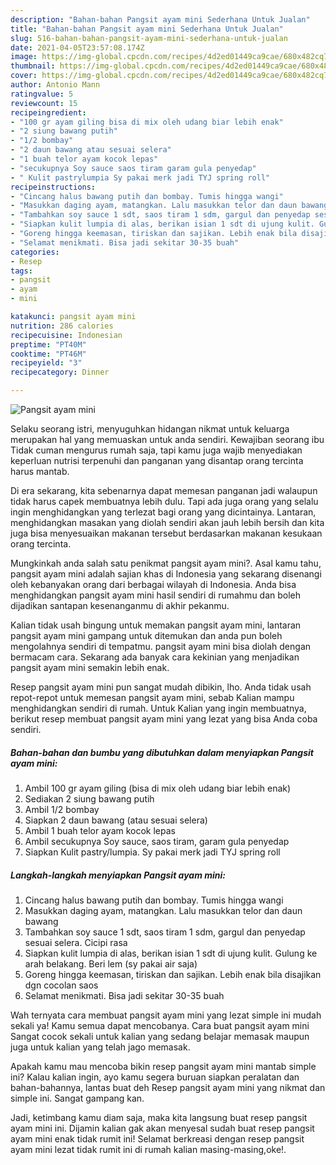 ```yaml
---
description: "Bahan-bahan Pangsit ayam mini Sederhana Untuk Jualan"
title: "Bahan-bahan Pangsit ayam mini Sederhana Untuk Jualan"
slug: 516-bahan-bahan-pangsit-ayam-mini-sederhana-untuk-jualan
date: 2021-04-05T23:57:08.174Z
image: https://img-global.cpcdn.com/recipes/4d2ed01449ca9cae/680x482cq70/pangsit-ayam-mini-foto-resep-utama.jpg
thumbnail: https://img-global.cpcdn.com/recipes/4d2ed01449ca9cae/680x482cq70/pangsit-ayam-mini-foto-resep-utama.jpg
cover: https://img-global.cpcdn.com/recipes/4d2ed01449ca9cae/680x482cq70/pangsit-ayam-mini-foto-resep-utama.jpg
author: Antonio Mann
ratingvalue: 5
reviewcount: 15
recipeingredient:
- "100 gr ayam giling bisa di mix oleh udang biar lebih enak"
- "2 siung bawang putih"
- "1/2 bombay"
- "2 daun bawang atau sesuai selera"
- "1 buah telor ayam kocok lepas"
- "secukupnya Soy sauce saos tiram garam gula penyedap"
- " Kulit pastrylumpia Sy pakai merk jadi TYJ spring roll"
recipeinstructions:
- "Cincang halus bawang putih dan bombay. Tumis hingga wangi"
- "Masukkan daging ayam, matangkan. Lalu masukkan telor dan daun bawang"
- "Tambahkan soy sauce 1 sdt, saos tiram 1 sdm, gargul dan penyedap sesuai selera. Cicipi rasa"
- "Siapkan kulit lumpia di alas, berikan isian 1 sdt di ujung kulit. Gulung ke arah belakang. Beri lem (sy pakai air saja)"
- "Goreng hingga keemasan, tiriskan dan sajikan. Lebih enak bila disajikan dgn cocolan saos"
- "Selamat menikmati. Bisa jadi sekitar 30-35 buah"
categories:
- Resep
tags:
- pangsit
- ayam
- mini

katakunci: pangsit ayam mini 
nutrition: 286 calories
recipecuisine: Indonesian
preptime: "PT40M"
cooktime: "PT46M"
recipeyield: "3"
recipecategory: Dinner

---
```



![Pangsit ayam mini](https://img-global.cpcdn.com/recipes/4d2ed01449ca9cae/680x482cq70/pangsit-ayam-mini-foto-resep-utama.jpg)

Selaku seorang istri, menyuguhkan hidangan nikmat untuk keluarga merupakan hal yang memuaskan untuk anda sendiri. Kewajiban seorang ibu Tidak cuman mengurus rumah saja, tapi kamu juga wajib menyediakan keperluan nutrisi terpenuhi dan panganan yang disantap orang tercinta harus mantab.

Di era  sekarang, kita sebenarnya dapat memesan panganan jadi walaupun tidak harus capek membuatnya lebih dulu. Tapi ada juga orang yang selalu ingin menghidangkan yang terlezat bagi orang yang dicintainya. Lantaran, menghidangkan masakan yang diolah sendiri akan jauh lebih bersih dan kita juga bisa menyesuaikan makanan tersebut berdasarkan makanan kesukaan orang tercinta. 



Mungkinkah anda salah satu penikmat pangsit ayam mini?. Asal kamu tahu, pangsit ayam mini adalah sajian khas di Indonesia yang sekarang disenangi oleh kebanyakan orang dari berbagai wilayah di Indonesia. Anda bisa menghidangkan pangsit ayam mini hasil sendiri di rumahmu dan boleh dijadikan santapan kesenanganmu di akhir pekanmu.

Kalian tidak usah bingung untuk memakan pangsit ayam mini, lantaran pangsit ayam mini gampang untuk ditemukan dan anda pun boleh mengolahnya sendiri di tempatmu. pangsit ayam mini bisa diolah dengan bermacam cara. Sekarang ada banyak cara kekinian yang menjadikan pangsit ayam mini semakin lebih enak.

Resep pangsit ayam mini pun sangat mudah dibikin, lho. Anda tidak usah repot-repot untuk memesan pangsit ayam mini, sebab Kalian mampu menghidangkan sendiri di rumah. Untuk Kalian yang ingin membuatnya, berikut resep membuat pangsit ayam mini yang lezat yang bisa Anda coba sendiri.

<!--inarticleads1-->

##### Bahan-bahan dan bumbu yang dibutuhkan dalam menyiapkan Pangsit ayam mini:

1. Ambil 100 gr ayam giling (bisa di mix oleh udang biar lebih enak)
1. Sediakan 2 siung bawang putih
1. Ambil 1/2 bombay
1. Siapkan 2 daun bawang (atau sesuai selera)
1. Ambil 1 buah telor ayam kocok lepas
1. Ambil secukupnya Soy sauce, saos tiram, garam gula penyedap
1. Siapkan  Kulit pastry/lumpia. Sy pakai merk jadi TYJ spring roll




<!--inarticleads2-->

##### Langkah-langkah menyiapkan Pangsit ayam mini:

1. Cincang halus bawang putih dan bombay. Tumis hingga wangi
1. Masukkan daging ayam, matangkan. Lalu masukkan telor dan daun bawang
1. Tambahkan soy sauce 1 sdt, saos tiram 1 sdm, gargul dan penyedap sesuai selera. Cicipi rasa
1. Siapkan kulit lumpia di alas, berikan isian 1 sdt di ujung kulit. Gulung ke arah belakang. Beri lem (sy pakai air saja)
1. Goreng hingga keemasan, tiriskan dan sajikan. Lebih enak bila disajikan dgn cocolan saos
1. Selamat menikmati. Bisa jadi sekitar 30-35 buah




Wah ternyata cara membuat pangsit ayam mini yang lezat simple ini mudah sekali ya! Kamu semua dapat mencobanya. Cara buat pangsit ayam mini Sangat cocok sekali untuk kalian yang sedang belajar memasak maupun juga untuk kalian yang telah jago memasak.

Apakah kamu mau mencoba bikin resep pangsit ayam mini mantab simple ini? Kalau kalian ingin, ayo kamu segera buruan siapkan peralatan dan bahan-bahannya, lantas buat deh Resep pangsit ayam mini yang nikmat dan simple ini. Sangat gampang kan. 

Jadi, ketimbang kamu diam saja, maka kita langsung buat resep pangsit ayam mini ini. Dijamin kalian gak akan menyesal sudah buat resep pangsit ayam mini enak tidak rumit ini! Selamat berkreasi dengan resep pangsit ayam mini lezat tidak rumit ini di rumah kalian masing-masing,oke!.

